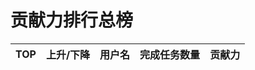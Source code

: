 贡献力排行总榜
================
| TOP| 上升/下降  | 用户名       | 完成任务数量   | 贡献力 |
|:---:|:---:|:---------------:|:-----------:|:-----:|
